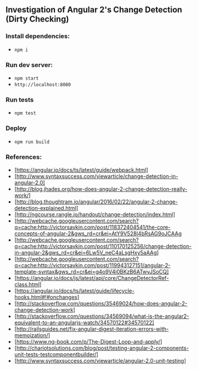 ## Investigation of Angular 2's Change Detection (Dirty Checking)

### Install dependencies:
  * `npm i`
### Run dev server:
  * `npm start`
  * `http://localhost:8080`
### Run tests
  * `npm test`
### Deploy
  * `npm run build`

### References:
  * [https://angular.io/docs/ts/latest/guide/webpack.html]
  * [http://www.syntaxsuccess.com/viewarticle/change-detection-in-angular-2.0]
  * [http://blog.jhades.org/how-does-angular-2-change-detection-really-work/]
  * [http://blog.thoughtram.io/angular/2016/02/22/angular-2-change-detection-explained.html]
  * [http://ngcourse.rangle.io/handout/change-detection/index.html]
  * [http://webcache.googleusercontent.com/search?q=cache:http://victorsavkin.com/post/118372404541/the-core-concepts-of-angular-2&gws_rd=cr&ei=AtY9V528I4bRsAG9oJCAAg
  * [http://webcache.googleusercontent.com/search?q=cache:http://victorsavkin.com/post/110170125256/change-detection-in-angular-2&gws_rd=cr&ei=6Lw5V_neC4aLsgHxy5aAAg]
  * [http://webcache.googleusercontent.com/search?q=cache:http://victorsavkin.com/post/119943127151/angular-2-template-syntax&gws_rd=cr&ei=g4o9V4i0BKzB6ATwyJSoCQ]
  * [https://angular.io/docs/js/latest/api/core/ChangeDetectorRef-class.html]
  * [https://angular.io/docs/ts/latest/guide/lifecycle-hooks.html#!#onchanges]
  * [http://stackoverflow.com/questions/35469024/how-does-angular-2-change-detection-work]
  * [http://stackoverflow.com/questions/34569094/what-is-the-angular2-equivalent-to-an-angularjs-watch/34570122#34570122]
  * [http://railsguides.net/fix-angular-digest-iteration-errors-with-memoization/]
  * [https://www.ng-book.com/p/The-Digest-Loop-and-apply/]
  * [http://chariotsolutions.com/blog/post/testing-angular-2-components-unit-tests-testcomponentbuilder/]
  * [http://www.syntaxsuccess.com/viewarticle/angular-2.0-unit-testing]

